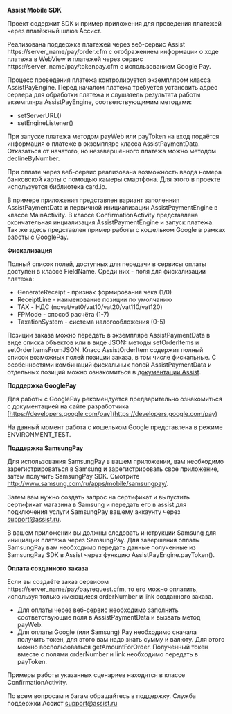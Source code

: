 **Assist Mobile SDK**

Проект содержит SDK и пример приложения для проведения платежей через платёжный шлюз Ассист.

Реализована поддержка платежей через веб-сервис Assist https://server_name/pay/order.cfm
с отображением информации о ходе платежа в WebView и платежей через сервис https://server_name/pay/tokenpay.cfm
с использованием Google Pay.

Процесс проведения платежа контролируется экземпляром класса AssistPayEngine.
Перед началом платежа требуется установить адрес сервера для обработки платежа и
слушатель результата работы экземпляра AssistPayEngine, соответствующимим методами:
 - setServerURL()
 - setEngineListener()

При запуске платежа методом payWeb или payToken на вход подаётся информация о платеже в экземпляре класса AssistPaymentData.
Отказаться от начатого, но незавершённого платежа можно методом declineByNumber.

При оплате через веб-сервис реализована возможность ввода номера банковской карты с помощью камеры смартфона.
Для этого в проекте используется библиотека card.io.

В примере приложения представлен вариант заполенния AssistPaymentData и 
первичной инициализации AssistPaymentEngine в классе MainActivity.
В классе ConfirmationActivity представлена окончательная инциализация AssistPaymentEngine и запуск платежа.
Так же здесь представлен пример работы с кошельком Google в рамках работы с GooglePay.

**Фискализация**

Полный список полей, доступных для передачи в сервисы оплаты доступен в классе FieldName.
Среди них - поля для фискализации платежа:
- GenerateReceipt - признак формирования чека (1/0)
- ReceiptLine - наименование позиции по умолчанию
- TAX - НДС (novat/vat0/vat10/vat20/vat110/vat120)
- FPMode - способ расчёта (1-7)
- TaxationSystem - система налогообложения (0-5)

Позиции заказа можно передать в экземпляре AssistPaymentData в виде списка объектов или в виде JSON: методы setOrderItems и setOrderItemsFromJSON.
Класс AssistOrderItem содержит полный список возможных полей позиции заказа, в том числе фискальные.
С особенностями комбинаций фискальных полей AssistPaymentData и отдельных позиций можно ознакомиться в [документации Assist](https://docs.assist.ru/pages/viewpage.action?pageId=5768155).

**Поддержка GooglePay**

Для работы с GooglePay рекомендуется предварительно ознакомиться с документацией на сайте разработчика
[https://developers.google.com/pay](https://developers.google.com/pay)

На данный момент работа с кошельком Google представлена в режиме ENVIRONMENT_TEST.

**Поддержка SamsungPay**

Для использования SamsungPay в вашем приложении, вам необходимо зарегистрироваться в Samsung и зарегистрировать свое приложение, затем получить SamsungPay SDK. Смотрите http://www.samsung.com/ru/apps/mobile/samsungpay/.

Затем вам нужно создать запрос на сертификат и выпустить сертификат магазина в Samsung и передать его в assist для подключения услуги SamsungPay вашему аккаунту через [support@assist.ru](mailto:support@assist.ru).

В вашем приложении вы должны следовать инструкции Samsung для инициации платежа через SamsungPay.
Для завершения оплаты SamsungPay вам необходимо передать данные полученные из SamsungPay SDK в Assist через функцию AssistPayEngine.payToken().

**Оплата созданного заказа**

Если вы создаёте заказ сервисом https://server_name/pay/payrequest.cfm, то его можно оплатить, используя только имеющиеся orderNumber и link созданного заказа.
- Для оплаты через веб-сервис необходимо заполнить соответствующие поля в AssistPaymentData и вызвать метод payWeb.
- Для оплаты Google (или Samsung) Pay необходимо сначала получить токен, для этого вам надо знать сумму и валюту. Для этого можно воспользоваться getAmountForOrder. Полученный токен вместе с полями orderNumber и link необходимо передать в payToken.

Примеры работы указанных сценариев находятся в классе ConfirmationActivity.

По всем вопросам и багам обращайтесь в поддержку.
Служба поддержки Ассист [support@assist.ru](mailto:support@assist.ru)
